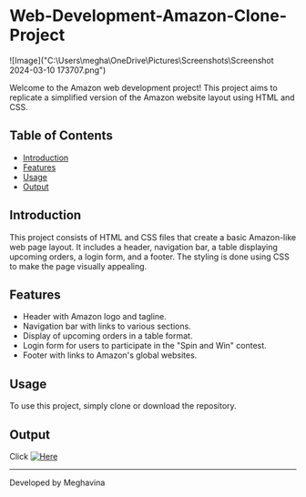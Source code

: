# Web-Development-Amazon-Clone-Project

![Image]("C:\Users\megha\OneDrive\Pictures\Screenshots\Screenshot 2024-03-10 173707.png")


Welcome to the Amazon web development project! This project aims to replicate a simplified version of the Amazon website layout using HTML and CSS.

## Table of Contents
- [Introduction](#introduction)
- [Features](#features)
- [Usage](#usage)
- [Output](#output)
## Introduction
This project consists of HTML and CSS files that create a basic Amazon-like web page layout. It includes a header, navigation bar, a table displaying upcoming orders, a login form, and a footer. The styling is done using CSS to make the page visually appealing.

## Features
- Header with Amazon logo and tagline.
- Navigation bar with links to various sections.
- Display of upcoming orders in a table format.
- Login form for users to participate in the "Spin and Win" contest.
- Footer with links to Amazon's global websites.

## Usage
To use this project, simply clone or download the repository.

## Output
Click [![Here](http://img.youtube.com/vi/<a2GeBFmwinc>/maxresdefault.jpg)](https://youtu.be/a2GeBFmwinc)

---
Developed by Meghavina
